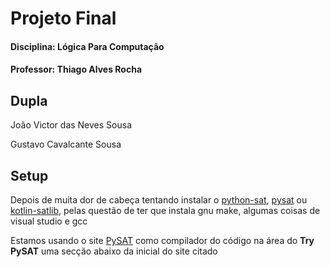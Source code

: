 # Projeto Final

#### Disciplina: Lógica Para Computação

#### Professor: Thiago Alves Rocha

## Dupla

João Victor das Neves Sousa

Gustavo Cavalcante Sousa

## Setup

Depois de muita dor de cabeça tentando instalar o [python-sat](https://pypi.org/project/python-sat/), [pysat](https://pypi.org/project/pysat/) ou [kotlin-satlib](https://github.com/Lipen/kotlin-satlib), pelas questão de ter que instala gnu make, algumas coisas de visual studio e gcc

Estamos usando o site [PySAT](https://pysathq.github.io) como compilador do código na área do **Try PySAT** uma secção abaixo da inicial do site citado